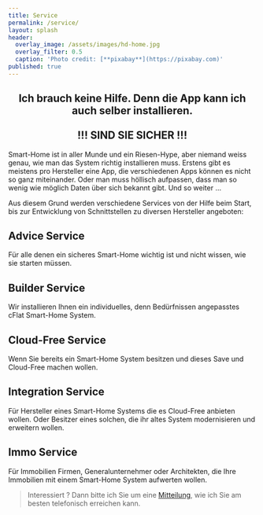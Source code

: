 ```yaml
---
title: Service
permalink: /service/
layout: splash
header:
  overlay_image: /assets/images/hd-home.jpg
  overlay_filter: 0.5
  caption: 'Photo credit: [**pixabay**](https://pixabay.com)'
published: true
---
```

<p></p>

## <center>Ich brauch keine Hilfe. Denn die App kann ich auch selber installieren.</center><br><center>!!! SIND SIE SICHER !!!</center>

Smart-Home ist in aller Munde und ein Riesen-Hype, aber niemand weiss genau, wie man das System richtig installieren muss. Erstens gibt es meistens pro Hersteller eine App, die verschiedenen Apps können es nicht so ganz miteinander. Oder man muss höllisch aufpassen, dass man so wenig wie möglich Daten über sich bekannt gibt. Und so weiter ...

Aus diesem Grund werden verschiedene Services von der Hilfe beim Start, bis zur Entwicklung von Schnittstellen zu diversen Hersteller angeboten:

## Advice Service

Für alle denen ein sicheres Smart-Home wichtig ist und nicht wissen, wie sie starten müssen. 

## Builder Service

Wir installieren Ihnen ein individuelles, denn Bedürfnissen angepasstes cFlat Smart-Home System.

## Cloud-Free Service

Wenn Sie bereits ein Smart-Home System besitzen und dieses Save und Cloud-Free machen wollen.

## Integration Service

Für Hersteller eines Smart-Home Systems die es Cloud-Free anbieten wollen. Oder Besitzer eines solchen, die ihr altes System modernisieren und erweitern wollen.

## Immo Service

Für Immobilien Firmen, Generalunternehmer oder Architekten, die Ihre Immobilien mit einem Smart-Home System aufwerten wollen.

> Interessiert ? Dann bitte ich Sie um eine [Mitteilung](/contact), wie ich Sie am besten telefonisch erreichen kann.
